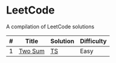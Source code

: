 # LeetCode

A compilation of LeetCode solutions

| # | Title | Solution | Difficulty |
|---| ----- | -------- | ---------- |
|1|[Two Sum](https://leetcode.com/problems/two-sum/description/) | [TS](https://github.com/Cloviski/leetcode/blob/main/leetcode-solutions/1-TwoSum.ts)|Easy|
